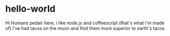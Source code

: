 # hello-world

Hi Humans
pedair here, i like node.js and coffeescript (that's what i'm made of)
i've had tacos on the moon and find them more superior to earth's tacos
